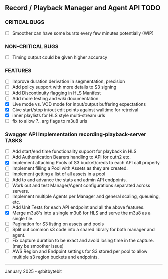 ## Record / Playback Manager and Agent API TODO

### CRITICAL BUGS
- [ ] Smoother can have some bursts every few minutes potentially (WIP)

### NON-CRITICAL BUGS
- [ ] Timing output could be given higher accuracy

### FEATURES
- [ ] Improve duration derivation in segmentation, precision
- [ ] Add policy support with more details to S3 signing
- [ ] Add Discontinuity flagging in HLS Manifest
- [ ] Add more testing and wiki documentation
- [X] Live mode vs. VOD mode for input/output buffering expectations
- [X] Give start/stop in/out edit points against walltime for retreival
- [X] inner playlists for HLS style multi-stream urls
- [ ] fix to allow  ?.. arg flags to m3u8 urls

### Swagger API Implementation recording-playback-server TASKS
- [ ] Add start/end time functionality support for playback in HLS
- [ ] Add Authentication Bearers handling to API for outh2 etc.
- [X] Implement attaching Pools of S3 bucket/creds to each API call properly
- [ ] Implement filling a Pool with Assets as they are created.
- [ ] Implement getting a list of all assets in a pool
- [ ] Add to and advance the stats and admin API endpoints.
- [ ] Work out and test Manager/Agent configurations separated across servers.
- [ ] Implement multiple Agents per Manager and general scaling, queueing, etc.
- [ ] Add Unit Tests for each API endpoint and all the above features.
- [X] Merge m3u8's into a single m3u8 for HLS and serve the m3u8 as a single file.
- [ ] Pagination for S3 listing on assets and pools
- [ ] Split out common s3 code into a shared library for both manager and agent.
- [ ] Fix capture duration to be exact and avoid losing time in the capture. (may be smoother issue)
- [ ] AWS Region and Endpoint settings for S3 stored per pool to allow multiple s3 region buckets and endpoints.

---
January 2025 - @bitbytebit 
